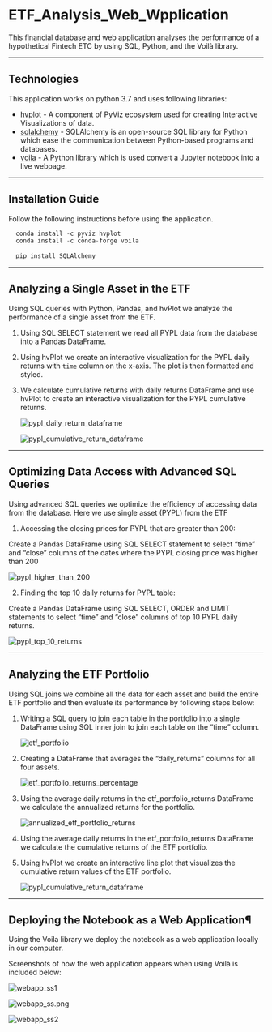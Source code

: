 # ETF_Analysis_Web_Wpplication
   This financial database and web application analyses the performance of a hypothetical Fintech ETC by using SQL, Python, and the Voilà library.
   
---

## Technologies

This application works on python 3.7 and uses following libraries:

* [hvplot](https://pyviz-dev.github.io/hvplot/index.html) - A component of PyViz ecosystem used for creating Interactive Visualizations of data.
* [sqlalchemy](https://www.sqlalchemy.org/) - SQLAlchemy is an open-source SQL library for Python which ease the communication between Python-based programs and databases.
* [voila](https://voila.readthedocs.io/en/stable/index.html) - A Python library which is used convert a Jupyter notebook into a live webpage.

---

## Installation Guide

Follow the following instructions before using the application.

```python 
  conda install -c pyviz hvplot
  conda install -c conda-forge voila
    
  pip install SQLAlchemy
```
---

## Analyzing a Single Asset in the ETF

Using SQL queries with Python, Pandas, and hvPlot we analyze the performance of a single asset from the ETF.

1. Using SQL SELECT statement we read all PYPL data from the database into a Pandas DataFrame.

2. Using hvPlot we create an interactive visualization for the PYPL daily returns with `time` column on the x-axis. The plot is then formatted and styled.

3. We calculate cumulative returns with daily returns DataFrame and use hvPlot to create an interactive visualization for the PYPL cumulative returns.
    
   ![pypl_daily_return_dataframe](Resources/Images/pypl_daily_return_dataframe.png)

   ![pypl_cumulative_return_dataframe](Resources/Images/pypl_cumulative_return_dataframe.png)
    
---

## Optimizing Data Access with Advanced SQL Queries

Using advanced SQL queries we optimize the efficiency of accessing data from the database. Here we use single asset (PYPL) from the ETF

1. Accessing the closing prices for PYPL that are greater than 200:
   
  Create a Pandas DataFrame using SQL SELECT statement to select “time” and “close” columns of the dates where the PYPL closing price was higher than 200

   ![pypl_higher_than_200](Resources/Images/pypl_higher_than_200.png)

2. Finding the top 10 daily returns for PYPL table:
   
  Create a Pandas DataFrame using SQL SELECT, ORDER and LIMIT statements to select “time” and “close” columns of top 10 PYPL daily returns.

   ![pypl_top_10_returns](Resources/Images/pypl_top_10_returns.png)
   
---

## Analyzing the ETF Portfolio
Using SQL joins we combine all the data for each asset and build the entire ETF portfolio and then evaluate its performance by following steps below:

1. Writing a SQL query to join each table in the portfolio into a single DataFrame using SQL inner join to join each table on the “time” column.

   ![etf_portfolio](Resources/Images/etf_portfolio.png)

2. Creating a DataFrame that averages the “daily_returns” columns for all four assets.

    ![etf_portfolio_returns_percentage](Resources/Images/etf_portfolio_returns_percentage.png)

3. Using the average daily returns in the etf_portfolio_returns DataFrame we calculate the annualized returns for the portfolio.

    ![annualized_etf_portfolio_returns](Resources/Images/annualized_etf_portfolio_returns.png)

4. Using the average daily returns in the etf_portfolio_returns DataFrame we calculate the cumulative returns of the ETF portfolio.

5. Using hvPlot we create an interactive line plot that visualizes the cumulative return values of the ETF portfolio. 
   
   ![pypl_cumulative_return_dataframe](Resources/Images/pypl_cumulative_return_dataframe.png)
    
---

## Deploying the Notebook as a Web Application¶

Using the Voila library we deploy the notebook as a web application locally in our computer.

Screenshots of how the web application appears when using Voilà is included below:

   ![webapp_ss1](Resources/Images/webapp_ss1.png)
   
   ![webapp_ss.png](Resources/Images/webapp_ss.png)
   
   ![webapp_ss2](Resources/Images/webapp_ss2.png)
